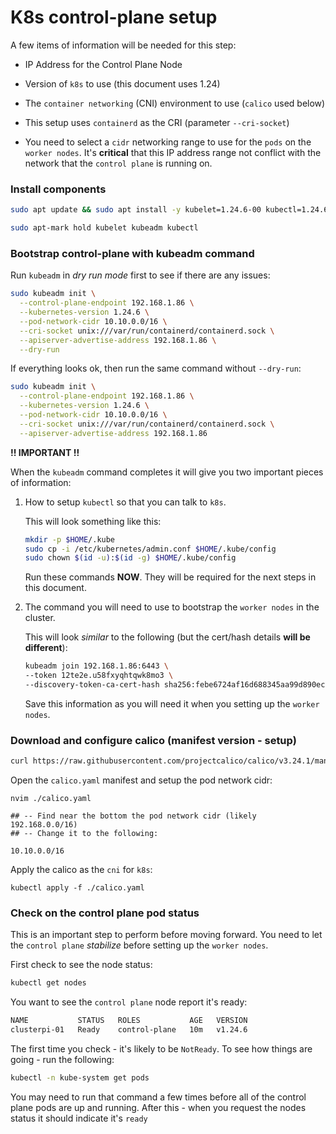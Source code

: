 # K8s control-plane setup

A few items of information will be needed for this step:

- IP Address for the Control Plane Node

- Version of `k8s` to use (this document uses 1.24)

- The `container networking` (CNI) environment to use (`calico` used below)

- This setup uses `containerd` as the CRI (parameter `--cri-socket`)

- You need to select a `cidr` networking range to use for the `pods` on the `worker nodes`. It's **critical** that this IP address range not conflict with the network that the `control plane` is running on.

### Install components

```bash
sudo apt update && sudo apt install -y kubelet=1.24.6-00 kubectl=1.24.6-00 kubeadm=1.24.6-00

sudo apt-mark hold kubelet kubeadm kubectl
```

### Bootstrap control-plane with kubeadm command

Run `kubeadm` in _dry run mode_ first to see if there are any issues:

```bash
sudo kubeadm init \
  --control-plane-endpoint 192.168.1.86 \
  --kubernetes-version 1.24.6 \
  --pod-network-cidr 10.10.0.0/16 \
  --cri-socket unix:///var/run/containerd/containerd.sock \
  --apiserver-advertise-address 192.168.1.86 \
  --dry-run
```

If everything looks ok, then run the same command without `--dry-run`:

```bash
sudo kubeadm init \
  --control-plane-endpoint 192.168.1.86 \
  --kubernetes-version 1.24.6 \
  --pod-network-cidr 10.10.0.0/16 \
  --cri-socket unix:///var/run/containerd/containerd.sock \
  --apiserver-advertise-address 192.168.1.86
```

**!! IMPORTANT !!**

When the `kubeadm` command completes it will give you two important pieces of information:

1. How to setup `kubectl` so that you can talk to `k8s`.

    This will look something like this:

    ```bash
    mkdir -p $HOME/.kube
    sudo cp -i /etc/kubernetes/admin.conf $HOME/.kube/config
    sudo chown $(id -u):$(id -g) $HOME/.kube/config
    ```

    Run these commands **NOW**. They will be required for the next steps in this document.

1. The command you will need to use to bootstrap the `worker nodes` in the cluster.

    This will look _similar_ to the following (but the cert/hash details **will be different**):

    ```bash
    kubeadm join 192.168.1.86:6443 \
    --token 12te2e.u58fxyqhtqwk8mo3 \
    --discovery-token-ca-cert-hash sha256:febe6724af16d688345aa99d890ec8d1ee47a75e0c7672c6bd0948f8b8fbac19
    ```

    Save this information as you will need it when you setting up the `worker nodes`.

### Download and configure calico (manifest version - setup)

```bash
curl https://raw.githubusercontent.com/projectcalico/calico/v3.24.1/manifests/calico.yaml -O
```

Open the `calico.yaml` manifest and setup the pod network cidr:

```
nvim ./calico.yaml

## -- Find near the bottom the pod network cidr (likely 192.168.0.0/16)
## -- Change it to the following:

10.10.0.0/16
```

Apply the calico as the `cni` for `k8s`:

```
kubectl apply -f ./calico.yaml
```

### Check on the control plane pod status

This is an important step to perform before moving forward. You need to let the `control plane` _stabilize_ before setting up the `worker nodes`.

First check to see the node status:

```bash
kubectl get nodes
```

You want to see the `control plane` node report it's ready:

```bash
NAME           STATUS   ROLES           AGE   VERSION
clusterpi-01   Ready    control-plane   10m   v1.24.6
```

The first time you check - it's likely to be `NotReady`. To see how things are going - run the following:

```bash
kubectl -n kube-system get pods
```

You may need to run that command a few times before all of the control plane pods are up and running. After this - when you request the nodes status it should indicate it's `ready`

